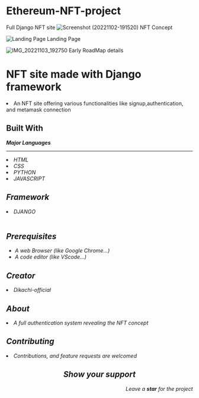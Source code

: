 # Ethereum-NFT-project
Full Django NFT site
![Screenshot (20221102-191520)](https://user-images.githubusercontent.com/86185353/199806726-7a32dee1-3479-47e9-95ab-6eec9e3475c0.jpg) NFT Concept

![Landing Page](https://user-images.githubusercontent.com/86185353/199807356-eccc52a2-2a1a-45bd-a205-13797ffd4b53.jpg) Landing Page

![IMG_20221103_192750](https://user-images.githubusercontent.com/86185353/199809178-60666216-7241-4b8c-b93f-47abc3bbe06f.jpg) Early RoadMap details
<h1>NFT site made with Django framework</h1>
<li> An NFT site offering various functionalities like signup,authentication, and metamask connection</li>
<h2>Built With</h2>
<strong><i><p>Major Languages</p><i></strong>
<hr>
<li>HTML</li>
<li>CSS</li>
<li>PYTHON</li>
<li>JAVASCRIPT</li>
<h2>Framework</h2>
<li>DJANGO</li><br>
<h2>Prerequisites</h2>
<ul>
<li> A web Browser (like Google Chrome...)</li>
<li> A code editor (like VScode...)</li>
</ul>
<h2>Creator</h2>
<li>Dikachi-official</li>
<h2>About</h2>
<li>A full authentication system revealing the NFT concept</li>
<h2>Contributing</h2>
<li>Contributions, and feature requests are welcomed</li>
<h2 align="center">Show your support</h2>
<p align="right">Leave a <strong><i>star</i></strong> for the project</p> 

